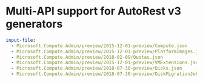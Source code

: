 # Multi-API support for AutoRest v3 generators

``` yaml $(enable-multi-api)
input-file:
  - Microsoft.Compute.Admin/preview/2015-12-01-preview/Compute.json
  - Microsoft.Compute.Admin/preview/2015-12-01-preview/PlatformImages.json
  - Microsoft.Compute.Admin/preview/2018-02-09/Quotas.json
  - Microsoft.Compute.Admin/preview/2015-12-01-preview/VMExtensions.json
  - Microsoft.Compute.Admin/preview/2018-07-30-preview/Disks.json
  - Microsoft.Compute.Admin/preview/2018-07-30-preview/DiskMigrationJobs.json
```
